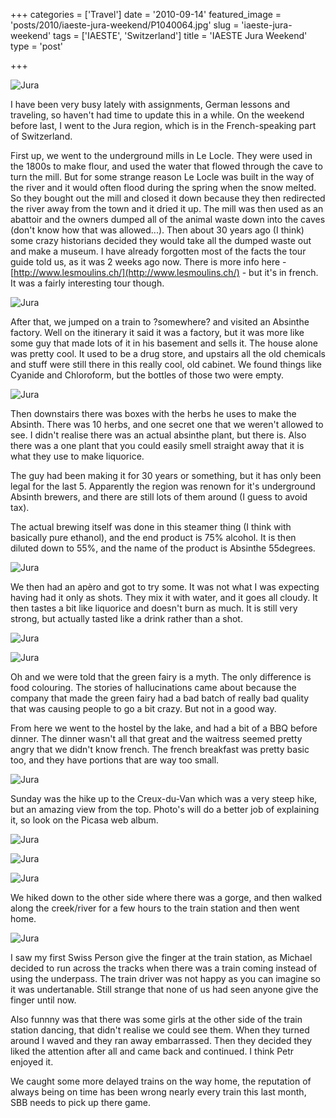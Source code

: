 +++
categories = ['Travel']
date = '2010-09-14'
featured_image = 'posts/2010/iaeste-jura-weekend/P1040064.jpg'
slug = 'iaeste-jura-weekend'
tags = ['IAESTE', 'Switzerland']
title = 'IAESTE Jura Weekend'
type = 'post'

+++

![Jura](P1040064.jpg)

I have been very busy lately with assignments, German lessons and traveling, so haven't had time to update this in a while. On the weekend before last, I went to the Jura region, which is in the French-speaking part of Switzerland.

First up, we went to the underground mills in Le Locle. They were used in the 1800s to make flour, and used the water that flowed through the cave to turn the mill. But for some strange reason Le Locle was built in the way of the river and it would often flood during the spring when the snow melted. So they bought out the mill and closed it down
because they then redirected the river away from the town and it dried it up. The mill was then used as an abattoir and the owners dumped all of the animal waste down into the caves (don't know how that was allowed...). Then about 30 years ago (I think) some crazy historians decided they would take all the dumped waste out and make a museum. I have already forgotten most of the facts the tour guide told us, as it was 2 weeks ago now. There is more info here -
[http://www.lesmoulins.ch/](http://www.lesmoulins.ch/) - but it's in french. It was a fairly interesting tour though.

![Jura](mill.jpg)

After that, we jumped on a train to ?somewhere? and visited an Absinthe factory. Well on the itinerary it said it was a factory, but it was more like some guy that made lots of it in his basement and sells it. The house alone was pretty cool. It used to be a drug store, and upstairs all the old chemicals and stuff were still there in this really cool, old cabinet. We found things like Cyanide and Chloroform, but the bottles of those two were empty.

![Jura](museum.jpg)

Then downstairs there was boxes with the herbs he uses to make the Absinth. There was 10 herbs, and one secret one that we weren't allowed to see. I didn't realise there was an actual absinthe plant, but there is. Also there was a one plant that you could easily smell straight away that it is what they use to make liquorice.

The guy had been making it for 30 years or something, but it has only been legal for the last 5. Apparently the region was renown for it's underground Absinth brewers, and there are still lots of them around (I guess to avoid tax).

The actual brewing itself was done in this steamer thing (I think with basically pure ethanol), and the end product is 75% alcohol. It is then diluted down to 55%, and the name of the product is Absinthe 55degrees.

![Jura](boiler.jpg)

We then had an apèro and got to try some. It was not what I was expecting having had it only as shots. They mix it with water, and it goes all cloudy. It then tastes a bit like liquorice and doesn't burn as much. It is still very strong, but actually tasted like a drink rather than a shot.

![Jura](absinth.jpg)

![Jura](cheers.jpg)

Oh and we were told that the green fairy is a myth. The only difference is food colouring. The stories of hallucinations came about because the company that made the green fairy had a bad batch of really bad quality that was causing people to go a bit crazy. But not in a good way.

From here we went to the hostel by the lake, and had a bit of a BBQ before dinner. The dinner wasn't all that great and the waitress seemed pretty angry that we didn't know french. The french breakfast was pretty basic too, and they have portions that are way too small.

![Jura](dinner.jpg)

Sunday was the hike up to the Creux-du-Van which was a very steep hike, but an amazing view from the top. Photo's will do a better job of explaining it, so look on the Picasa web album.

![Jura](IMG_5449_corr.jpg)

![Jura](P1040033.jpg)

![Jura](IMG_5441_corr.jpg)

We hiked down to the other side where there was a gorge, and then walked along the creek/river for a few hours to the train station and then went home.

![Jura](gorge.jpg)

I saw my first Swiss Person give the finger at the train station, as Michael decided to run across the tracks when there was a train coming instead of using the underpass. The train driver was not happy as you can imagine so it was undertanable. Still strange that none of us had seen anyone give the finger until now.

Also funnny was that there was some girls at the other side of the train station dancing, that didn't realise we could see them. When they turned around I waved and they ran away embarrassed. Then they decided they liked the attention after all and came back and continued. I think Petr enjoyed it.

We caught some more delayed trains on the way home, the reputation of always being on time has been wrong nearly every train this last month, SBB needs to pick up there game.